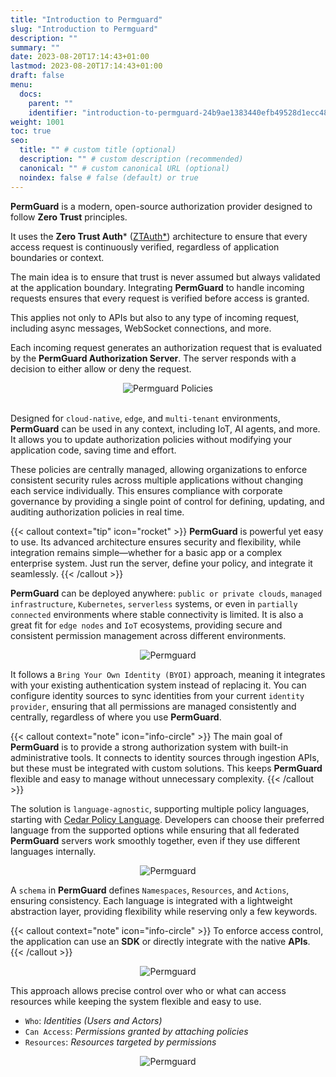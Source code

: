 ```yaml
---
title: "Introduction to Permguard"
slug: "Introduction to Permguard"
description: ""
summary: ""
date: 2023-08-20T17:14:43+01:00
lastmod: 2023-08-20T17:14:43+01:00
draft: false
menu:
  docs:
    parent: ""
    identifier: "introduction-to-permguard-24b9ae1383440efb49528d1ecc48ab03"
weight: 1001
toc: true
seo:
  title: "" # custom title (optional)
  description: "" # custom description (recommended)
  canonical: "" # custom canonical URL (optional)
  noindex: false # false (default) or true
---
```

**PermGuard** is a modern, open-source authorization provider designed to follow **Zero Trust** principles.

It uses the **Zero Trust Auth*** ([ZTAuth*](https://github.com/ztauthstar)) architecture to ensure that every access request is continuously verified, regardless of application boundaries or context.

The main idea is to ensure that trust is never assumed but always validated at the application boundary. Integrating **PermGuard** to handle incoming requests ensures that every request is verified before access is granted.

This applies not only to APIs but also to any type of incoming request, including async messages, WebSocket connections, and more.

Each incoming request generates an authorization request that is evaluated by the **PermGuard Authorization Server**. The server responds with a decision to either allow or deny the request.

<div style="text-align: center">
  <img alt="Permguard Policies" src="/images/diagrams/d1.webp"/>
</div>
</br>

Designed for `cloud-native`, `edge`, and `multi-tenant` environments, **PermGuard** can be used in any context, including IoT, AI agents, and more. It allows you to update authorization policies without modifying your application code, saving time and effort.

These policies are centrally managed, allowing organizations to enforce consistent security rules across multiple applications without changing each service individually. This ensures compliance with corporate governance by providing a single point of control for defining, updating, and auditing authorization policies in real time.

{{< callout context="tip" icon="rocket" >}}
**PermGuard** is powerful yet easy to use. Its advanced architecture ensures security and flexibility, while integration remains simple—whether for a basic app or a complex enterprise system. Just run the server, define your policy, and integrate it seamlessly.
{{< /callout >}}

**PermGuard** can be deployed anywhere: `public or private clouds`, `managed infrastructure`, `Kubernetes`, `serverless` systems, or even in `partially connected` environments where stable connectivity is limited. It is also a great fit for `edge nodes` and `IoT` ecosystems, providing secure and consistent permission management across different environments.

<div style="text-align: center">
  <img alt="Permguard" src="/images/diagrams/d13.webp"/>
</div>

It follows a `Bring Your Own Identity (BYOI)` approach, meaning it integrates with your existing authentication system instead of replacing it.
You can configure identity sources to sync identities from your current `identity provider`, ensuring that all permissions are managed consistently and centrally, regardless of where you use **PermGuard**.

{{< callout context="note" icon="info-circle" >}}
The main goal of **PermGuard** is to provide a strong authorization system with built-in administrative tools. It connects to identity sources through ingestion APIs, but these must be integrated with custom solutions. This keeps **PermGuard** flexible and easy to manage without unnecessary complexity.
{{< /callout >}}

The solution is `language-agnostic`, supporting multiple policy languages, starting with [Cedar Policy Language](https://www.cedarpolicy.com/en).
Developers can choose their preferred language from the supported options while ensuring that all federated **PermGuard** servers work smoothly together, even if they use different languages internally.

<div style="text-align: center">
  <img alt="Permguard" src="/images/diagrams/d18.webp"/>
</div>

A `schema` in **PermGuard** defines `Namespaces`, `Resources`, and `Actions`, ensuring consistency.
Each language is integrated with a lightweight abstraction layer, providing flexibility while reserving only a few keywords.

{{< callout context="note" icon="info-circle" >}}
To enforce access control, the application can use an **SDK** or directly integrate with the native **APIs**.
{{< /callout >}}

<div style="text-align: center">
  <img alt="Permguard" src="/images/diagrams/d19.webp"/>
</div>

This approach allows precise control over who or what can access resources while keeping the system flexible and easy to use.

- `Who`: *Identities (Users and Actors)*
- `Can Access`: *Permissions granted by attaching policies*
- `Resources`: *Resources targeted by permissions*

<div style="text-align: center">
  <img alt="Permguard" src="/images/diagrams/d14.webp"/>
</div>
